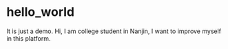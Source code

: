 # hello_world
It is just a  demo.
Hi, I am college student in Nanjin, I want to improve myself in this platform.
